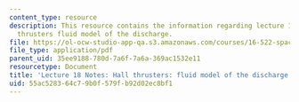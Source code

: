 ```yaml
---
content_type: resource
description: This resource contains the information regarding lecture 18 notes hall
  thrusters fluid model of the discharge.
file: https://ol-ocw-studio-app-qa.s3.amazonaws.com/courses/16-522-space-propulsion-spring-2015/55ac528364c79b0f579fb92d02ec8bf1_MIT16_522S15_Lecture18.pdf
file_type: application/pdf
parent_uid: 35ee9188-780d-7a6f-7a6a-369ac1532e11
resourcetype: Document
title: 'Lecture 18 Notes: Hall thrusters: fluid model of the discharge'
uid: 55ac5283-64c7-9b0f-579f-b92d02ec8bf1
---
```

